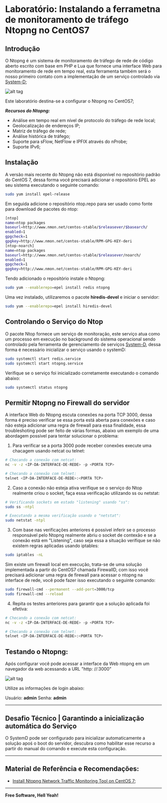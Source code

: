 # Laboratório: Instalando a ferrametna de monitoramento de tráfego Ntopng no CentOS7

## Introdução

O Ntopng é um sistema de monitoramento de tráfego de rede de código aberto escrito com base em PHP e Lua que fornece uma interface Web para monitoramento de rede em tempo real, esta ferramenta também será o nosso primeiro contato com a implementação de um serviço controlado via [System-D](https://access.redhat.com/documentation/en-us/red_hat_enterprise_linux/7/html/system_administrators_guide/chap-managing_services_with_systemd);

![alt tag](https://raw.githubusercontent.com/helcorin/linux/images/ntopng-1.png)

Este laboratório destina-se a configurar o Ntopng no CentOS7;

***Recursos do Ntopng:***

- Análise em tempo real em nível de protocolo do tráfego de rede local;
- Geolocalização de endereços IP;
- Matriz de tráfego de rede;
- Análise histórica de tráfego;
- Suporte para sFlow, NetFlow e IPFIX através do nProbe;
- Suporte IPv6;

## Instalação

A versão mais recente do Ntopng não está disponível no repositório padrão do CentOS 7, dessa forma você precisará adicionar o repositório EPEL ao seu sistema executando o seguinte comando:

```sh
sudo yum install epel-release
```

Em seguida adicione o repositório ntop.repo para ser usado como fonte para download de pacotes do ntop:

```sh
[ntop]
name=ntop packages
baseurl=http://www.nmon.net/centos-stable/$releasever/$basearch/
enabled=1
gpgcheck=1
gpgkey=http://www.nmon.net/centos-stable/RPM-GPG-KEY-deri
[ntop-noarch]
name=ntop packages
baseurl=http://www.nmon.net/centos-stable/$releasever/noarch/
enabled=1
gpgcheck=1
gpgkey=http://www.nmon.net/centos-stable/RPM-GPG-KEY-deri
```

Tendo adicionado o repositório instale o Ntopng:

```sh
sudo yum --enablerepo=epel install redis ntopng
```

Uma vez instalado, utilizaremos o pacote **hiredis-devel** e iniciar o servidor:

```sh
sudo yum --enablerepo=epel install hiredis-devel
```

## Controlando o Serviço do Ntop

O pacote Ntop fornece um serviço de monitoração, este serviço atua como um processo em execução no background do sistema operacional sendo controlado pela ferramenta de gerenciamento de serviços [System-D](https://access.redhat.com/documentation/en-us/red_hat_enterprise_linux/7/html/system_administrators_guide/chap-managing_services_with_systemd), dessa forma é necessário inicializar o serviço usando o systemD:

```sh
sudo systemctl start redis.service
sudo systemctl start ntopng.service
```

Verifique se o serviço foi inicializado corretamente executando o comando abaixo:

```sh
sudo systemctl status ntopng
```

## Permitir Ntopng no Firewall do servidor

A interface Web do Ntopng escuta conexões na porta TCP 3000, dessa forma é preciso verificar se essa porta está aberta para conexões e caso não esteja adicionar uma regra de firewall para essa finalidade, essa troubleshoting pode ser feito de várias formas, abaixo um exemplo de uma abordagem possível para tentar solucionar o problema:

1. Para verificar se a porta 3000 pode receber conexões execute uma chacagem usando netcat ou telnet:

```sh
# Checando a conexão com netcat:
nc -v -z <IP-DA-INTERFACE-DE-REDE> -p <PORTA TCP>

# Checando a conexão com telnet:
telnet <IP-DA-INTERFACE-DE-REDE>:<PORTA TCP>
```

2. Caso a conexão não esteja ativa verifique se o serviço do Ntop realmente criou o socket, faça essa verificação utilizando ss ou netstat:

```sh
# Verificando sockets em estado "listening" usando "ss":
sudo ss -ntpl

# Executando a mesma verificação usando o "netstat":
sudo netstat -ntpl
```

3. Com base nas verificações anteriores é possível inferir se o processo responsável pelo Ntopng realmente abriu o socket de contexão e se a conexão está em "Listening", caso seja essa a situação verifique se não existem regras aplicadas usando iptables:

```sh
sudo iptables -nL
```

Sim existe um firewall local em execução, trata-se de uma solução implementada a partir do CentOS7 chamada FirewallD, com isso você precisará adicionar uma regra de firewall para acessar o ntopng na interface de rede, você pode fazer isso executando o seguinte comando:

```sh
sudo firewall-cmd --permanent --add-port=3000/tcp
sudo firewall-cmd --reload
```

4. Repita os testes anteriores para garantir que a solução aplicada foi efetiva:

```sh
# Checando a conexão com netcat:
nc -v -z <IP-DA-INTERFACE-DE-REDE> -p <PORTA TCP>

# Checando a conexão com telnet:
telnet <IP-DA-INTERFACE-DE-REDE>:<PORTA TCP>
```

## Testando o Ntopng:

Após configurar você pode acessar a interface da Web ntopng em um navegador da web acessando a URL "http: //<IP-DA-INTERFACE-DE-REDE>:3000" 

![alt tag](https://raw.githubusercontent.com/helcorin/linux/images/ntopng-2.png)

Utilize as informações de login abaixo:

Usuário: **admin**
Senha:   **admin**

---

## Desafio Técnico | Garantindo a inicialização automática do Serviço

O SystemD pode ser configurado para inicializar automaticamente a solução apoś o boot do servidor, descubra como habilitar esse recurso a partir do manual do comando e execute esta configuração.

---

## Material de Referência e Recomendações:

* [Install Ntopng Network Traffic Monitoring Tool on CentOS 7](https://devops.profitbricks.com/tutorials/install-ntopng-network-traffic-monitoring-tool-on-centos-7/);

---

**Free Software, Hell Yeah!**
